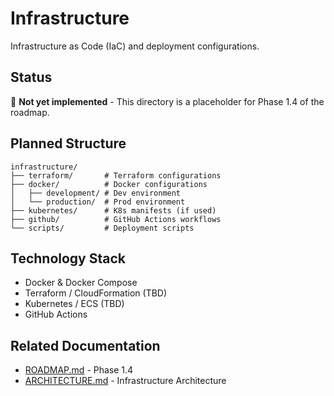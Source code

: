 # Infrastructure

Infrastructure as Code (IaC) and deployment configurations.

## Status

🚧 **Not yet implemented** - This directory is a placeholder for Phase 1.4 of the roadmap.

## Planned Structure

```
infrastructure/
├── terraform/       # Terraform configurations
├── docker/          # Docker configurations
│   ├── development/ # Dev environment
│   └── production/  # Prod environment
├── kubernetes/      # K8s manifests (if used)
├── github/          # GitHub Actions workflows
└── scripts/         # Deployment scripts
```

## Technology Stack

- Docker & Docker Compose
- Terraform / CloudFormation (TBD)
- Kubernetes / ECS (TBD)
- GitHub Actions

## Related Documentation

- [ROADMAP.md](../ROADMAP.md) - Phase 1.4
- [ARCHITECTURE.md](../docs/ARCHITECTURE.md) - Infrastructure Architecture
